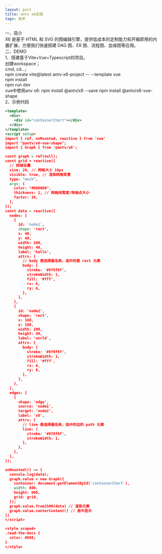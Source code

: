 ```yaml
---
layout: post
title: antv x6实践
tags: 技术
---
```

一、简介<br />
X6 是基于 HTML 和 SVG 的图编辑引擎，提供低成本的定制能力和开箱即用的内置扩展，方便我们快速搭建 DAG 图、ER 图、流程图、血缘图等应用。<br />
二、DEMO<br />
1、搭建基于Vite+Vue+Typescript的项目。<br />
创建workspace；<br />
cmd, cd...;<br />
npm create vite@latest antv-x6-project -- --template vue<br />
npm install<br />
npm run dev<br />
vue中使用anv x6: npm install @antv/x6 --save  npm install @antv/x6-vue-shape<br />
2、示例代码<br />
```xml
<template>
  <div>
    <div id="containerChart"></div>
  </div>
</template>
<script setup>
import { ref, onMounted, reactive } from 'vue'
import "@antv/x6-vue-shape";
import { Graph } from '@antv/x6';

const graph = ref(null);
const grid = reactive({
  // 网格设置
  size: 20, // 网格大小 10px
  visible: true, // 渲染网格背景
  type: "mesh",
  args: {
    color: "#D0D0D0",
    thickness: 1, // 网格线宽度/网格点大小
    factor: 10,
  },
});
const data = reactive({
  nodes: [
    {
      id: 'node1',
      shape: 'rect',
      x: 40,
      y: 40,
      width: 100,
      height: 40,
      label: 'hello',
      attrs: {
        // body 是选择器名称，选中的是 rect 元素
        body: {
          stroke: '#8f8f8f',
          strokeWidth: 1,
          fill: '#fff',
          rx: 6,
          ry: 6,
        },
      },
    },
    {
      id: 'node2',
      shape: 'rect',
      x: 160,
      y: 180,
      width: 100,
      height: 40,
      label: 'world',
      attrs: {
        body: {
          stroke: '#8f8f8f',
          strokeWidth: 1,
          fill: '#fff',
          rx: 6,
          ry: 6,
        },
      },
    },
  ],
  edges: [
    {
      shape: 'edge',
      source: 'node1',
      target: 'node2',
      label: 'x6',
      attrs: {
        // line 是选择器名称，选中的边的 path 元素
        line: {
          stroke: '#8f8f8f',
          strokeWidth: 1,
        },
      },
    },
  ],
});

onMounted(() => {
  console.log(data);
  graph.value = new Graph({
    container: document.getElementById('containerChart'),
    width: 800,
    height: 600,
    grid: grid,
  });
  graph.value.fromJSON(data) // 渲染元素
  graph.value.centerContent() // 居中显示
})
</script>

<style scoped>
.read-the-docs {
  color: #888;
}
</style>
```
